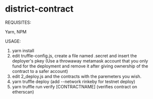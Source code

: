 # district-contract

REQUISITES:

Yarn, NPM


USAGE:

1. yarn install
2. edit truffle-config.js, create a file named .secret and insert the deployer's pkey (Use a throwaway metamask account that you only fund for the deployment and remove it after giving ownership of the contract to a safer account)
3. edit 2_deploy.js and the contracts with the paremeters you wish.
4.  yarn truffle deploy (add --network rinkeby for testnet deploy)
5.   yarn truffle run verify [CONTRACTNAME] (verifies contract on etherscan)
